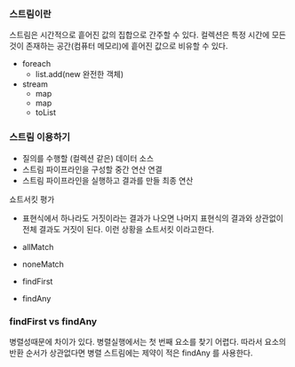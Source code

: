 ### 스트림이란

스트림은 시간적으로 흩어진 값의 집합으로 간주할 수 있다.
컬렉션은 특정 시간에 모든 것이 존재하는 공간(컴퓨터 메모리)에 흩어진 값으로 비유할 수 있다.

- foreach
    - list.add(new 완전한 객체)
- stream
    - map 
    - map
    - toList

### 스트림 이용하기

- 질의를 수행할 (컬렉션 같은) 데이터 소스
- 스트림 파이프라인을 구성할 중간 연산 연결
- 스트림 파이프라인을 실행하고 결과를 만들 최종 연산

쇼트서킷 평가

- 표현식에서 하나라도 거짓이라는 결과가 나오면 나머지 표현식의 결과와 상관없이 전체 결과도 거짓이 된다. 이런 상황을 쇼트서킷 이라고한다.

- allMatch
- noneMatch
- findFirst
- findAny

### findFirst vs findAny

병렬성때문에 차이가 있다. 
병렬실행에서는 첫 번째 요소를 찾기 어렵다. 
따라서 요소의 반환 순서가 상관없다면 병렬 스트림에는 제약이 적은 findAny 를 사용한다.

